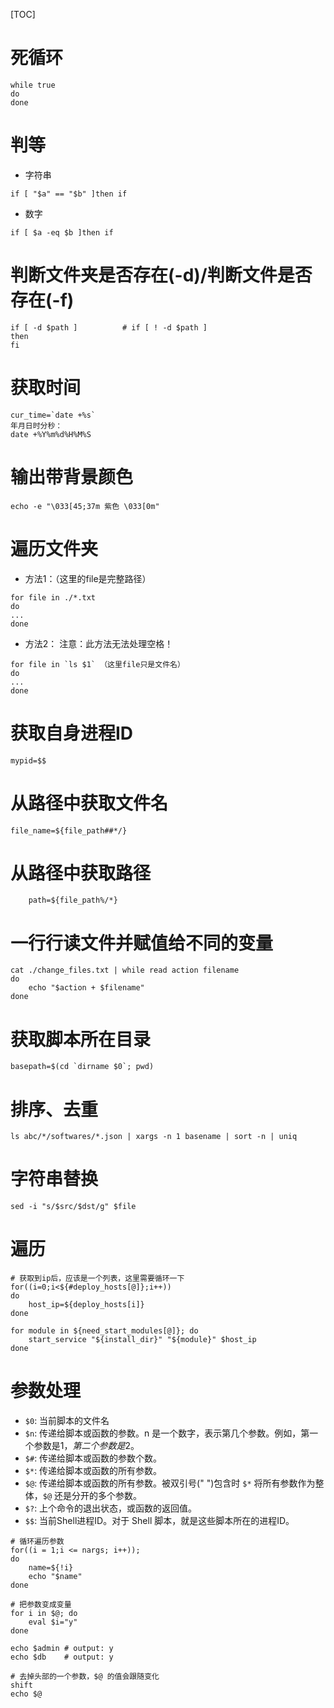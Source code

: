 [TOC]

# 死循环
```
while true
do
done
```

# 判等
* 字符串
```
if [ "$a" == "$b" ]then if
```
* 数字
```
if [ $a -eq $b ]then if
```

# 判断文件夹是否存在(-d)/判断文件是否存在(-f)
```
if [ -d $path ]          # if [ ! -d $path ]
then
fi
```

# 获取时间
```
cur_time=`date +%s`
年月日时分秒：
date +%Y%m%d%H%M%S
```

# 输出带背景颜色
```
echo -e "\033[45;37m 紫色 \033[0m"
```
# 遍历文件夹
* 方法1：（这里的file是完整路径）
```
for file in ./*.txt
do
...
done
```
* 方法2：
注意：此方法无法处理空格！
```
for file in `ls $1` （这里file只是文件名）
do
...
done
```

# 获取自身进程ID
```
mypid=$$
```

# 从路径中获取文件名
```
file_name=${file_path##*/}
```

# 从路径中获取路径
```
	path=${file_path%/*}
```

# 一行行读文件并赋值给不同的变量
```
cat ./change_files.txt | while read action filename
do
	echo "$action + $filename"
done
```

# 获取脚本所在目录
```
basepath=$(cd `dirname $0`; pwd)
```

# 排序、去重
```
ls abc/*/softwares/*.json | xargs -n 1 basename | sort -n | uniq
```

# 字符串替换
```shell
sed -i "s/$src/$dst/g" $file
```

# 遍历
```shell
# 获取到ip后，应该是一个列表，这里需要循环一下
for((i=0;i<${#deploy_hosts[@]};i++))
do
    host_ip=${deploy_hosts[i]}
done
```

```shell
for module in ${need_start_modules[@]}; do
    start_service "${install_dir}" "${module}" $host_ip
done
```

# 参数处理

* `$0`: 当前脚本的文件名
* `$n`: 传递给脚本或函数的参数。n 是一个数字，表示第几个参数。例如，第一个参数是$1，第二个参数是$2。
* `$#`: 传递给脚本或函数的参数个数。
* `$*`: 传递给脚本或函数的所有参数。
* `$@`: 传递给脚本或函数的所有参数。被双引号(" ")包含时 `$*` 将所有参数作为整体，`$@` 还是分开的多个参数。
* `$?`: 上个命令的退出状态，或函数的返回值。
* `$$`: 当前Shell进程ID。对于 Shell 脚本，就是这些脚本所在的进程ID。

```shell
# 循环遍历参数
for((i = 1;i <= nargs; i++));
do
    name=${!i}
    echo "$name"
done

# 把参数变成变量
for i in $@; do
    eval $i="y"
done

echo $admin # output: y
echo $db    # output: y

# 去掉头部的一个参数，$@ 的值会跟随变化
shift
echo $@
```

